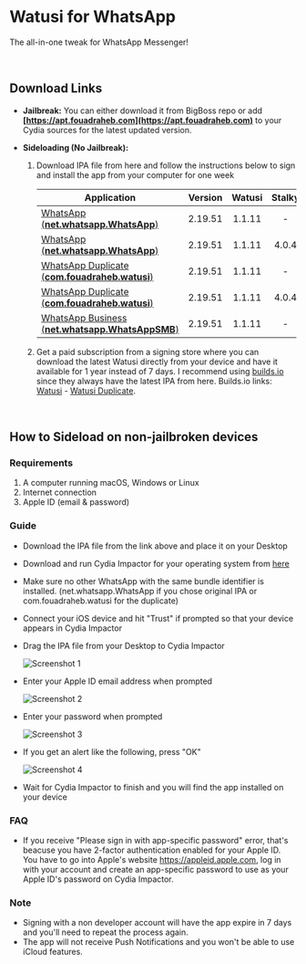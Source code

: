 # Watusi for WhatsApp

The all-in-one tweak for WhatsApp Messenger!

&nbsp;

## Download Links

* **Jailbreak:** You can either download it from BigBoss repo or add __[https://apt.fouadraheb.com](https://apt.fouadraheb.com)__ to your Cydia sources for the latest updated version.
* **Sideloading (No Jailbreak):** 

    1. Download IPA file from here and follow the instructions below to sign and install the app from your computer for one week

        | Application        | Version   | Watusi | Stalky |
        | ------------------ |:---------:|:------:|:------:|
        | [WhatsApp (__net.whatsapp.WhatsApp__)](https://mega.nz/#!NHY2UQgQ!4i5GOaPj7VF1rD1gRQSGLNYYrastsCTnowodgYEJ6LE) | 2.19.51   | 1.1.11 | - |
        | [WhatsApp (__net.whatsapp.WhatsApp__)](https://mega.nz/#!ITxnBYiL!gS2854a2mcIUKxaA8o09J9qWvdiSOgrNU6C41040iw0) | 2.19.51   | 1.1.11 | 4.0.4 |
        | [WhatsApp Duplicate (__com.fouadraheb.watusi__)](https://mega.nz/#!cXZyCQbR!Anure7wTsKiYT1U6vdhMxt0KDzyMYI_eQZw8QJdIgMk) | 2.19.51   | 1.1.11 | - |
        | [WhatsApp Duplicate (__com.fouadraheb.watusi__)](https://mega.nz/#!oP5ViQZR!_hDYXXMmB0VPTP_CxLDOdn00qSQeQDmLFmN4vnnl2ps) | 2.19.51   | 1.1.11 | 4.0.4 |
        | [WhatsApp Business (__net.whatsapp.WhatsAppSMB__)](https://mega.nz/#!1GhRAICK!DVSgHte2P_7tBxrkZuBvjtOVaDQY3mOg5R23lzLzMxA) | 2.19.51   | 1.1.11 | - |
    
    2. Get a paid subscription from a signing store where you can download the latest Watusi directly from your device and have it available for 1 year instead of 7 days. I recommend using [builds.io](https://builds.io/apps/WAtest/?aid=1025553) since they always have the latest IPA from here. Builds.io links: [Watusi](https://builds.io/apps/WAtest/?aid=1025553) - [Watusi Duplicate](https://builds.io/apps/duplicatewatusi/?aid=1025553).

&nbsp;

## How to Sideload on non-jailbroken devices

### Requirements

1. A computer running macOS, Windows or Linux
2. Internet connection
3. Apple ID (email & password)

### Guide

* Download the IPA file from the link above and place it on your Desktop

* Download and run Cydia Impactor for your operating system from [here](http://www.cydiaimpactor.com)

* Make sure no other WhatsApp with the same bundle identifier is installed. (net.whatsapp.WhatsApp if you chose original IPA or com.fouadraheb.watusi for the duplicate)

* Connect your iOS device and hit "Trust" if prompted so that your device appears in Cydia Impactor

* Drag the IPA file from your Desktop to Cydia Impactor

  
  ![Screenshot 1](https://raw.githubusercontent.com/FouadRaheb/Watusi-for-WhatsApp/master/images/1.png "Screenshot 1")

* Enter your Apple ID email address when prompted 



  ![Screenshot 2](https://raw.githubusercontent.com/FouadRaheb/Watusi-for-WhatsApp/master/images/2.png "Screenshot 2")

* Enter your password when prompted 



  ![Screenshot 3](https://raw.githubusercontent.com/FouadRaheb/Watusi-for-WhatsApp/master/images/3.png "Screenshot 3")

* If you get an alert like the following, press "OK"


  ![Screenshot 4](https://raw.githubusercontent.com/FouadRaheb/Watusi-for-WhatsApp/master/images/4.png "Screenshot 4")

* Wait for Cydia Impactor to finish and you will find the app installed on your device

### FAQ
* If you receive "Please sign in with app-specific password" error, that's beacuse you have 2-factor authentication enabled for your Apple ID. You have to go into Apple's website https://appleid.apple.com, log in with your account and create an app-specific password to use as your Apple ID's password on Cydia Impactor.

### Note

* Signing with a non developer account will have the app expire in 7 days and you'll need to repeat the process again.
* The app will not receive Push Notifications and you won't be able to use iCloud features.
